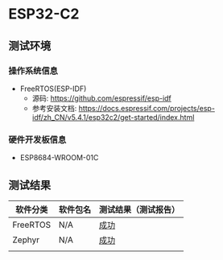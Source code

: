 # ESP32-C2

## 测试环境

### 操作系统信息

- FreeRTOS(ESP-IDF)
    - 源码: https://github.com/espressif/esp-idf
    - 参考安装文档: https://docs.espressif.com/projects/esp-idf/zh_CN/v5.4.1/esp32c2/get-started/index.html


### 硬件开发板信息

- ESP8684-WROOM-01C

## 测试结果

| 软件分类       | 软件包名 | 测试结果（测试报告）                        |
| --------------------- | ---------------- | ------------------------------------------------- |
| FreeRTOS  | N/A              | [成功][FreeRTOS]                                |
| Zephyr  | N/A             | [成功][Zephyr]                                |
                             |

[FreeRTOS]: ./FreeRTOS/README.md
[Zephyr]: ./Zephyr/README.md
